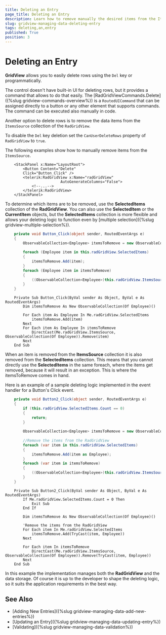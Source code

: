 ```yaml
---
title: Deleting an Entry
page_title: Deleting an Entry
description: Learn how to remove manually the desired items from the ItemsSource collection of Telerik's {{ site.framework_name }} DataGrid in order to delete an entry.
slug: gridview-managing-data-deleting-entry
tags: deleting,an,entry
published: True
position: 3
---
```


# Deleting an Entry

__GridView__ allows you to easily delete rows using the `Del` key or programmatically. 

The control doesn't have built-in UI for deleting rows, but it provides a command that allows to do that easily. The [RadGridViewCommands.Delete]({%slug gridview-commands-overview%}) is a `RoutedUICommand` that can be assigned directly to a button or any other element that supports commands. The command can be executed also manually in code. 

Another option to delete rows is to remove the data items from the `ItemsSource` collection of the `RadGridView`. 

To disable the `Del` key deletion set the `CanUserDeleteRows` property of `RadGridView` to `true`.

The following examples show how to manually remove items from the `ItemsSource`.

  
```XAML
	<StackPanel x:Name="LayoutRoot">
	    <Button Content="Delete"
	    Click="Button_Click" />
	    <telerik:RadGridView x:Name="radGridView"
	                     AutoGenerateColumns="False">
	        <!--...-->
	    </telerik:RadGridView>
	</StackPanel>
```

To determine which items are to be removed, use the __SelectedItems__ collection of the __RadGridView__. You can also use the __SelectedItem__ or the __CurrentItem__ objects, but the __SelectedItems__ collection is more flexible and allows your deleting logic to function even by [multiple selection]({%slug gridview-multiple-selection%}).



```C#
	private void Button_Click(object sender, RoutedEventArgs e)
	{
	    ObservableCollection<Employee> itemsToRemove = new ObservableCollection<Employee>();
	
	    foreach (Employee item in this.radGridView.SelectedItems)
	    {
	        itemsToRemove.Add(item);
	    }
	    foreach (Employee item in itemsToRemove)
	    {
	        ((ObservableCollection<Employee>)this.radGridView.ItemsSource).Remove(item);
	    }
	}
```



```VB.NET
	Private Sub Button_Click(ByVal sender As Object, ByVal e As RoutedEventArgs)
	    Dim itemsToRemove As New ObservableCollection(Of Employee)()
	
	    For Each item As Employee In Me.radGridView.SelectedItems
	        itemsToRemove.Add(item)
	    Next
	    For Each item As Employee In itemsToRemove
	        DirectCast(Me.radGridView.ItemsSource, ObservableCollection(Of Employee)).Remove(item)
	    Next
	End Sub
```

When an item is removed from the __ItemsSource__ collection it is also removed from the __SelectedItems__ collection. This means that you cannot directly use the __SelectedItems__ in the same foreach, where the items get removed, because it will result in an exception. This is where the itemsToRemove comes in hand.

Here is an example of a sample deleting logic implemented in the event handler for a Button's Click event.



```C#
	private void Button2_Click(object sender, RoutedEventArgs e)
	{
	    if (this.radGridView.SelectedItems.Count == 0)
	    {
	        return;
	    }
	
	    ObservableCollection<Employee> itemsToRemove = new ObservableCollection<Employee>();
	
	    //Remove the items from the RadGridView
	    foreach (var item in this.radGridView.SelectedItems)
	    {
	        itemsToRemove.Add(item as Employee);
	    }
	    foreach (var item in itemsToRemove)
	    {
	        ((ObservableCollection<Employee>)this.radGridView.ItemsSource).Remove(item as Employee);
	    }
	}
```



```VB.NET
	Private Sub Button2_Click(ByVal sender As Object, ByVal e As RoutedEventArgs)
	    If Me.radGridView.SelectedItems.Count = 0 Then
	        Exit Sub
	    End If
	
	    Dim itemsToRemove As New ObservableCollection(Of Employee)()
	
	    'Remove the items from the RadGridView
	    For Each item In Me.radGridView.SelectedItems
	        itemsToRemove.Add(TryCast(item, Employee))
	    Next
	
	    For Each item In itemsToRemove
	        DirectCast(Me.radGridView.ItemsSource, ObservableCollection(Of Employee)).Remove(TryCast(item, Employee))
	    Next
	End Sub
```

In this example the implementation manages both the __RadGridView__ and the data storage. Of course it is up to the developer to shape the deleting logic, so it suits the application requirements in the best way.

## See Also  
 * [Adding New Entries]({%slug gridview-managing-data-add-new-entries%})
 * [Updating an Entry]({%slug gridview-managing-data-updating-entry%})
 * [Validating]({%slug gridview-managing-data-validation%})
